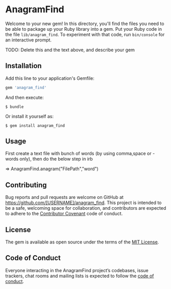 # AnagramFind

Welcome to your new gem! In this directory, you'll find the files you need to be able to package up your Ruby library into a gem. Put your Ruby code in the file `lib/anagram_find`. To experiment with that code, run `bin/console` for an interactive prompt.

TODO: Delete this and the text above, and describe your gem

## Installation

Add this line to your application's Gemfile:

```ruby
gem 'anagram_find'
```

And then execute:

    $ bundle

Or install it yourself as:

    $ gem install anagram_find

## Usage

First create a text file with bunch of words (by using comma,space or - words only), then do the below step in irb

 => AnagramFind.anagram("FilePath","word")



## Contributing

Bug reports and pull requests are welcome on GitHub at https://github.com/[USERNAME]/anagram_find. This project is intended to be a safe, welcoming space for collaboration, and contributors are expected to adhere to the [Contributor Covenant](http://contributor-covenant.org) code of conduct.

## License

The gem is available as open source under the terms of the [MIT License](https://opensource.org/licenses/MIT).

## Code of Conduct

Everyone interacting in the AnagramFind project’s codebases, issue trackers, chat rooms and mailing lists is expected to follow the [code of conduct](https://github.com/[USERNAME]/anagram_find/blob/master/CODE_OF_CONDUCT.md).
